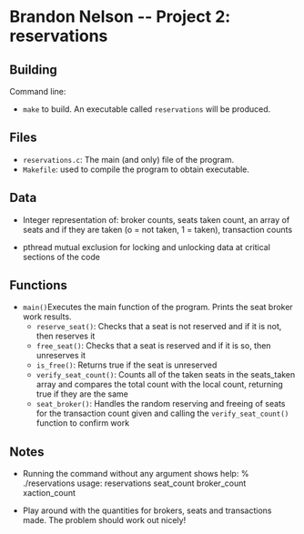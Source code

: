 # Brandon Nelson -- Project 2: reservations

## Building

Command line:

* `make` to build. An executable called `reservations` will be produced.

## Files


* `reservations.c`: The main (and only) file of the program.
* `Makefile`: used to compile the program to obtain executable.

## Data

* Integer representation of:
    broker counts,
    seats taken count,
    an array of seats and if they are taken (o = not taken, 1 = taken),
    transaction counts

* pthread mutual exclusion for locking and unlocking data at critical sections of the code


## Functions

* `main()`Executes the main function of the program. Prints the seat broker work results.
  * `reserve_seat()`: Checks that a seat is not reserved and if it is not, then reserves it
  * `free_seat()`: Checks that a seat is reserved and if it is so, then unreserves it
  * `is_free()`: Returns true if the seat is unreserved
  * `verify_seat_count()`: Counts all of the taken seats in the seats_taken array and compares the total count with the local count, returning true if they are the same
  * `seat_broker()`: Handles the random reserving and freeing of seats for the transaction count given and calling the `verify_seat_count()` function to confirm work

## Notes

* Running the command without any argument shows help:
    % ./reservations
    usage: reservations seat_count broker_count xaction_count

* Play around with the quantities for brokers, seats and transactions made. The problem should work out nicely!